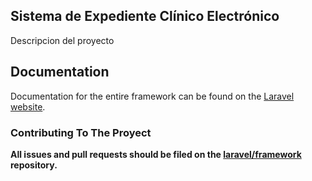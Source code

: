 ## Sistema de Expediente Clínico Electrónico

Descripcion del proyecto 

## Documentation

Documentation for the entire framework can be found on the [Laravel website](http://laravel.com/docs).

### Contributing To The Proyect

**All issues and pull requests should be filed on the [laravel/framework](http://github.com/laravel/framework) repository.**


